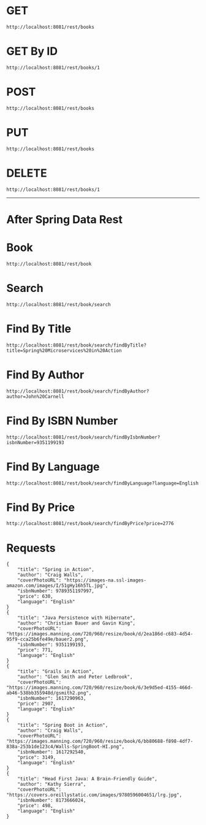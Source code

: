 # GET
	http://localhost:8081/rest/books
# GET By ID
	http://localhost:8081/rest/books/1
# POST
	http://localhost:8081/rest/books
# PUT
	http://localhost:8081/rest/books
# DELETE
	http://localhost:8081/rest/books/1
	
<hr/>

# After Spring Data Rest	
# Book
	http://localhost:8081/rest/book
# Search
	http://localhost:8081/rest/book/search		
# Find By Title
	http://localhost:8081/rest/book/search/findByTitle?title=Spring%20Microservices%20in%20Action
# Find By Author
	http://localhost:8081/rest/book/search/findByAuthor?author=John%20Carnell
# Find By ISBN Number
	http://localhost:8081/rest/book/search/findByIsbnNumber?isbnNumber=9351199193
# Find By Language
	http://localhost:8081/rest/book/search/findByLanguage?language=English
# Find By Price
	http://localhost:8081/rest/book/search/findByPrice?price=2776
	
# Requests

	{
	    "title": "Spring in Action",
	    "author": "Craig Walls",
	    "coverPhotoURL": "https://images-na.ssl-images-amazon.com/images/I/51gHy16h5TL.jpg",
	    "isbnNumber": 9789351197997,
	    "price": 630,
	    "language": "English"
	}
	{
	    "title": "Java Persistence with Hibernate",
	    "author": "Christian Bauer and Gavin King",
	    "coverPhotoURL": "https://images.manning.com/720/960/resize/book/d/2ea186d-c683-4d54-95f9-cca25b6fe49e/bauer2.png",
	    "isbnNumber": 9351199193,
	    "price": 771,
	    "language": "English"
	}
	{
	    "title": "Grails in Action",
	    "author": "Glen Smith and Peter Ledbrook",
	    "coverPhotoURL": "https://images.manning.com/720/960/resize/book/6/3e9d5ed-4155-466d-ab46-538bb355948d/gsmith2.png",
	    "isbnNumber": 1617290963,
	    "price": 2907,
	    "language": "English"
	}
	{
	    "title": "Spring Boot in Action",
	    "author": "Craig Walls",
	    "coverPhotoURL": "https://images.manning.com/720/960/resize/book/6/bb80688-f898-4df7-838a-253b1de123c4/Walls-SpringBoot-HI.png",
	    "isbnNumber": 1617292540,
	    "price": 3149,
	    "language": "English"
	}
	{
	    "title": "Head First Java: A Brain-Friendly Guide",
	    "author": "Kathy Sierra",
	    "coverPhotoURL": "https://covers.oreillystatic.com/images/9780596004651/lrg.jpg",
	    "isbnNumber": 8173666024,
	    "price": 498,
	    "language": "English"
	}
